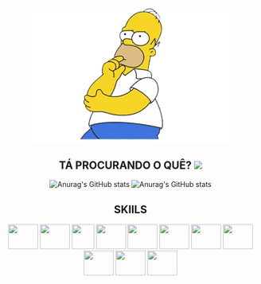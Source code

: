 <p align="center"> </p align="center">
 <div align="center">
 <!-- <img src="https://media.discordapp.net/attachments/1024141006465159269/1117790811418021988/homer-simpson-bart-simpson-drawing-pub-quiz-thought-png-favpng-kTnsjTcNtK825hjQuQVccaF3E-removebg-preview.png"width = '300px'/> -->
<img src="homer.png" width = '400px'/>

<h2 align="center">
  TÁ PROCURANDO O QUÊ? <img src="https://media.giphy.com/media/VgCDAzcKvsR6OM0uWg/giphy.gif" width="50">
</h2>
 
![Anurag's GitHub stats](https://github-readme-stats.vercel.app/api/top-langs/?username=Edenils0nSilva&theme=blue-green)
![Anurag's GitHub stats](https://github-readme-stats.vercel.app/api?username=Edenils0nSilva&show_icons=true&theme=blue-green)

## SKIILS

<div>
<img src="https://cdn.jsdelivr.net/gh/devicons/devicon/icons/python/python-original.svg" width="60em" height="50em"/>
<img src="https://cdn.jsdelivr.net/gh/devicons/devicon/icons/selenium/selenium-original.svg" width="60em" height="50em"/>
 <img src="https://cdn-icons-png.flaticon.com/512/226/226777.png" width="45em" height="50em"></img>
 <img src="https://cdn.jsdelivr.net/gh/devicons/devicon/icons/jupyter/jupyter-original-wordmark.svg" width="60em" height="50em" />
 <img src="https://cdn.jsdelivr.net/gh/devicons/devicon/icons/numpy/numpy-original.svg" width="60em" height="50em" />
 <img src="https://cdn.jsdelivr.net/gh/devicons/devicon/icons/pandas/pandas-original.svg" width="60em" height="50em" />
 <img src="https://cdn.jsdelivr.net/gh/devicons/devicon/icons/anaconda/anaconda-original.svg" width="60em" height="50em"/>               
 <img src="https://cdn.jsdelivr.net/gh/devicons/devicon/icons/cplusplus/cplusplus-original.svg"  width="60em" height="50em" />
 <img src="https://cdn.jsdelivr.net/gh/devicons/devicon/icons/c/c-original.svg" width="60em" height="50em" />
 <img src="https://cdn.jsdelivr.net/gh/devicons/devicon/icons/javascript/javascript-original.svg"  width="60em" height="50em"/>
 <img src="https://cdn.jsdelivr.net/gh/devicons/devicon/icons/git/git-original.svg" width="60em" height="50em" />
          
                                                       
</div> 



      
  
    

      
 
 
